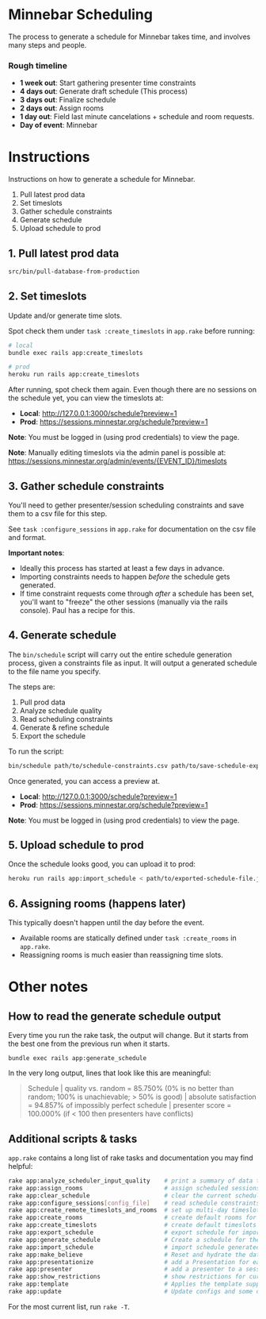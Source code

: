 # Minnebar Scheduling
The process to generate a schedule for Minnebar takes time, and involves many steps and people.

### Rough timeline
* **1 week out**: Start gathering presenter time constraints
* **4 days out**: Generate draft schedule (This process)
* **3 days out**: Finalize schedule
* **2 days out**: Assign rooms
* **1 day out**: Field last minute cancelations + schedule and room requests.
* **Day of event**: Minnebar

# Instructions
Instructions on how to generate a schedule for Minnebar.

1. Pull latest prod data
2. Set timeslots
3. Gather schedule constraints
4. Generate schedule
5. Upload schedule to prod

## 1. Pull latest prod data
```bash
src/bin/pull-database-from-production
```

## 2. Set timeslots
Update and/or generate time slots.

Spot check them under `task :create_timeslots` in `app.rake` before running:
```bash
# local
bundle exec rails app:create_timeslots

# prod
heroku run rails app:create_timeslots
```

After running, spot check them again. Even though there are no sessions on the schedule yet, you can view the timeslots at:

* **Local**: http://127.0.0.1:3000/schedule?preview=1
* **Prod**: https://sessions.minnestar.org/schedule?preview=1

**Note**: You must be logged in (using prod credentials) to view the page.


**Note**: Manually editing timeslots via the admin panel is possible at:
https://sessions.minnestar.org/admin/events/{EVENT_ID}/timeslots

## 3. Gather schedule constraints
You'll need to gether presenter/session scheduling constraints and save them to a csv file for this step.

See `task :configure_sessions` in `app.rake` for documentation on the csv file and format.

**Important notes**:
* Ideally this process has started at least a few days in advance.
* Importing constraints needs to happen _before_ the schedule gets generated.
* If time constraint requests come through _after_ a schedule has been set, you'll want to "freeze" the other sessions (manually via the rails console). Paul has a recipe for this.


## 4. Generate schedule
The `bin/schedule` script will carry out the entire schedule generation process, given a constraints file as input. It will output a generated schedule to the file name you specify.

The steps are:

  1. Pull prod data
  2. Analyze schedule quality
  3. Read scheduling constraints
  4. Generate & refine schedule
  5. Export the schedule

To run the script:
```bash
bin/schedule path/to/schedule-constraints.csv path/to/save-schedule-export.json
```
Once generated, you can access a preview at.
* **Local**: http://127.0.0.1:3000/schedule?preview=1
* **Prod**: https://sessions.minnestar.org/schedule?preview=1

**Note**: You must be logged in (using prod credentials) to view the page.
## 5. Upload schedule to prod
Once the schedule looks good, you can upload it to prod:
```bash
heroku run rails app:import_schedule < path/to/exported-schedule-file.json
```

## 6. Assigning rooms (happens later)
This typically doesn't happen until the day before the event.

* Available rooms are statically defined under `task :create_rooms` in `app.rake`.
* Reassigning rooms is much easier than reassigning time slots.

# Other notes

## How to read the generate schedule output
Every time you run the rake task, the output will change. But it starts from the best one from the previous run when it starts.
```
bundle exec rails app:generate_schedule
```

In the very long output, lines that look like this are meaningful:

>  Schedule
  | quality vs. random = 85.750% (0% is no better than random; 100% is unachievable; > 50% is good)
  | absolute satisfaction = 94.857% of impossibly perfect schedule
  | presenter score = 100.000% (if < 100 then presenters have conflicts)

## Additional scripts & tasks
`app.rake` contains a long list of rake tasks and documentation you may find helpful:

```bash
rake app:analyze_scheduler_input_quality    # print a summary of data that will affect the quality of...
rake app:assign_rooms                       # assign scheduled sessions to rooms
rake app:clear_schedule                     # clear the current schedule (DANGER: Irreversible
rake app:configure_sessions[config_file]    # read schedule constraints and session deletions from a ...
rake app:create_remote_timeslots_and_rooms  # set up multi-day timeslots for a remote event
rake app:create_rooms                       # create default rooms for most recent event
rake app:create_timeslots                   # create default timeslots for the most recent event
rake app:export_schedule                    # export schedule for import to another node (for running...
rake app:generate_schedule                  # Create a schedule for the current event
rake app:import_schedule                    # import schedule generated by app:export_schedule
rake app:make_believe                       # Reset and hydrate the database with dummy data
rake app:presentationize                    # add a Presentation for each Session with the session ow...
rake app:presenter                          # add a presenter to a session
rake app:show_restrictions                  # show restrictions for current event
rake app:template                           # Applies the template supplied by LOCATION=(/path/to/tem...
rake app:update                             # Update configs and some other initially generated files...
```

For the most current list, run `rake -T`.
